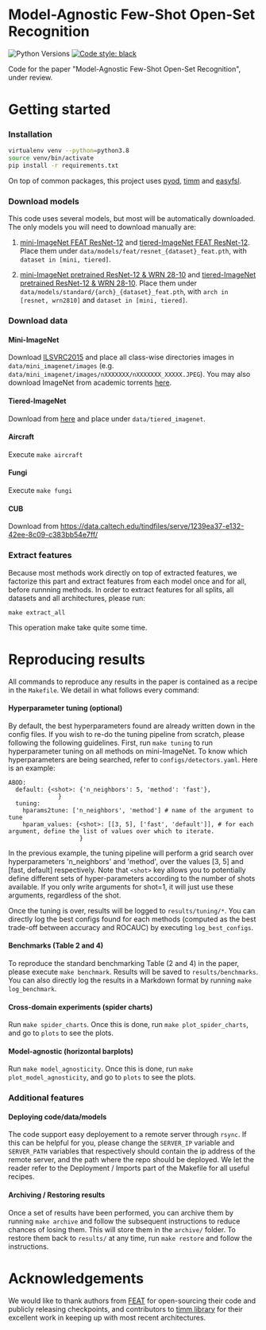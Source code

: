 # Model-Agnostic Few-Shot Open-Set Recognition

![Python Versions](https://img.shields.io/badge/python-3.8-%23EBBD68.svg)
[![Code style: black](https://img.shields.io/badge/code%20style-black-000000.svg)](https://github.com/python/black)

Code for the paper "Model-Agnostic Few-Shot Open-Set Recognition", under review.

# Getting started

### Installation

```bash
virtualenv venv --python=python3.8 
source venv/bin/activate
pip install -r requirements.txt
```

On top of common packages, this project uses [pyod](https://pyod.readthedocs.io/en/latest/), [timm](https://github.com/rwightman/pytorch-image-models) and [easyfsl](https://pypi.org/project/easyfsl/).

### Download models

This code uses several models, but most will be automatically downloaded. The only models you will need to download manually are:

1) [mini-ImageNet FEAT ResNet-12](https://drive.google.com/file/d/1ixqw1l9XVxl3lh1m5VXkctw6JssahGbQ/view) and [tiered-ImageNet FEAT ResNet-12](https://drive.google.com/file/d/1M93jdOjAn8IihICPKJg8Mb4B-eYDSZfE/view). Place them under `data/models/feat/resnet_{dataset}_feat.pth`, with `dataset in [mini, tiered]`.

2) [mini-ImageNet pretrained ResNet-12 & WRN 28-10](https://drive.google.com/drive/folders/19TdjthkqMKLKSVHrbT5pVEmKvu-6-6iM) and [tiered-ImageNet pretrained ResNet-12 & WRN 28-10](https://drive.google.com/drive/folders/1y23iU6vW9ySsCn94XmlRs2z2FjSLMGPN). Place them under `data/models/standard/{arch}_{dataset}_feat.pth`, with `arch in [resnet, wrn2810]` and `dataset in [mini, tiered]`.


### Download data

#### Mini-ImageNet

Download [ILSVRC2015](https://image-net.org/challenges/LSVRC/index.php) and place all class-wise
directories images in `data/mini_imagenet/images` 
(e.g. `data/mini_imagenet/images/nXXXXXXX/nXXXXXXX_XXXXX.JPEG`). You may also download ImageNet from academic torrents [here](https://academictorrents.com/details/943977d8c96892d24237638335e481f3ccd54cfb). 

#### Tiered-ImageNet

Download from [here](https://github.com/kjunelee/MetaOptNet) and place under `data/tiered_imagenet`.

#### Aircraft

Execute `make aircraft`

#### Fungi

Execute `make fungi`

#### CUB

Download from https://data.caltech.edu/tindfiles/serve/1239ea37-e132-42ee-8c09-c383bb54e7ff/

### Extract features

Because most methods work directly on top of extracted features, we factorize this part and extract features from each model once and for all, before runnning methods. In order to extract features for all splits, all datasets and all architectures, please run:
```
make extract_all
```
This operation make take quite some time.


# Reproducing results

All commands to reproduce any results in the paper is contained as a recipe in the `Makefile`. We detail in what follows every command:


#### Hyperparameter tuning (optional)

By default, the best hyperparameters found are already written down in the config files. If you wish to re-do the tuning pipeline from scratch, please following the following guidelines. First, run `make tuning` to run hyperparameter tuning on all methods on mini-ImageNet. To know which hyperparameters are being searched, refer to `configs/detectors.yaml`. Here is an example:

```
ABOD:
  default: {<shot>: {'n_neighbors': 5, 'method': 'fast'},
              }
  tuning: 
    hparams2tune: ['n_neighbors', 'method'] # name of the argument to tune
    hparam_values: {<shot>: [[3, 5], ['fast', 'default']], # for each argument, define the list of values over which to iterate. 
                    }
```
In the previous example, the tuning pipeline will perform a grid search over hyperparameters 'n_neighbors' and 'method', over the values [3, 5] and [fast, default] respectively. Note that `<shot>` key allows you to potentially define different sets of hyper-parameters according to the number of shots available. If you only write arguments for shot=1, it will just use these arguments, regardless of the shot.

Once the tuning is over, results will be logged to  `results/tuning/*`. You can directly log the best configs found for each methods (computed as the best trade-off between accuracy and ROCAUC) by executing `log_best_configs`.


#### Benchmarks (Table 2 and 4)

To reproduce the standard benchmarking Table (2 and 4) in the paper, please execute `make benchmark`.  Results will be saved to `results/benchmarks`. You can also directly log the results in a Markdown format by running `make log_benchmark`.


#### Cross-domain experiments (spider charts)

Run `make spider_charts`. Once this is done, run `make plot_spider_charts`, and go to `plots` to see the plots.


#### Model-agnostic (horizontal barplots)

Run `make model_agnosticity`. Once this is done, run `make plot_model_agnosticity`, and go to `plots` to see the plots.


### Additional features


#### Deploying code/data/models

The code support easy deployement to a remote server through `rsync`. If this can be helpful for you, please change the `SERVER_IP` variable and `SERVER_PATH` variables that respectively should contain the ip address of the remote server, and the path where the repo should be deployed. We let the reader refer to the Deployment / Imports part of the Makefile for all useful recipes.

#### Archiving / Restoring results

Once a set of results have been performed, you can archive them by running `make archive` and follow the subsequent instructions to reduce chances of losing them. This will store them in the `archive/` folder. To restore them back to `results/` at any time, run `make restore` and follow the instructions.


# Acknowledgements

We would like to thank authors from [FEAT](https://github.com/Sha-Lab/FEAT) for open-sourcing their code and publicly releasing checkpoints, and contributors to [timm library](https://github.com/rwightman/pytorch-image-models) for their excellent work in keeping up with most recent architectures. 




